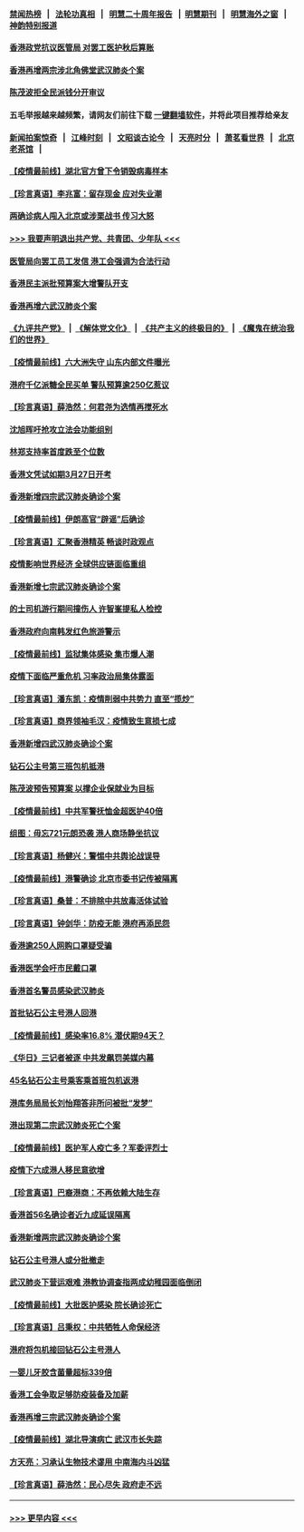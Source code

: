 #### [禁闻热榜](热点新闻.md?=0)  &nbsp;&nbsp;|&nbsp;&nbsp; [法轮功真相](https://github.com/gfw-breaker/truth/blob/master/README.md?=0) &nbsp;&nbsp;|&nbsp;&nbsp; [明慧二十周年报告](https://github.com/gfw-breaker/mh-reports/blob/master/README.md?=0) &nbsp;&nbsp;|&nbsp;&nbsp;[明慧期刊](https://github.com/gfw-breaker/mh-qikan) &nbsp;&nbsp;|&nbsp;&nbsp; [明慧海外之窗](https://github.com/gfw-breaker/mh-news/blob/master/README.md?=0) &nbsp;&nbsp;|&nbsp;&nbsp; [神韵特别报道](https://github.com/gfw-breaker/mh-news/blob/master/shenyun.md?=0)
#### [香港政党抗议医管局 对罢工医护秋后算账](../pages/nsc415/n11901746.md?t=02282031) 
#### [香港再增两宗涉北角佛堂武汉肺炎个案](../pages/nsc415/n11901737.md?t=02282031) 
#### [陈茂波拒全民派钱分开审议](../pages/nsc415/n11901672.md?t=02282031) 
#### 五毛举报越来越频繁，请网友们前往下载 [一键翻墙软件](https://github.com/gfw-breaker/ssr-accounts)，并将此项目推荐给亲友
#### [新闻拍案惊奇](https://github.com/gfw-breaker/banned-news/blob/master/pages/link4.md) &nbsp;&nbsp;|&nbsp;&nbsp; [江峰时刻](https://github.com/gfw-breaker/banned-news/blob/master/pages/link4.md) &nbsp;&nbsp;|&nbsp;&nbsp; [文昭谈古论今](https://github.com/gfw-breaker/banned-news/blob/master/pages/link4.md) &nbsp;&nbsp;|&nbsp;&nbsp; [天亮时分](https://github.com/gfw-breaker/banned-news/blob/master/pages/link4.md) &nbsp;&nbsp;|&nbsp;&nbsp; [萧茗看世界](https://github.com/gfw-breaker/banned-news/blob/master/pages/link4.md) &nbsp;&nbsp;|&nbsp;&nbsp; [北京老茶馆](https://github.com/gfw-breaker/banned-news/blob/master/pages/link4.md) &nbsp;&nbsp;|&nbsp;&nbsp; 
#### [【疫情最前线】湖北官方曾下令销毁病毒样本](../pages/nsc415/n11901518.md?t=02282031) 
#### [【珍言真语】李兆富：留存现金 应对失业潮](../pages/nsc415/n11901448.md?t=02282031) 
#### [两确诊病人闯入北京或涉栗战书 传习大怒](../pages/nsc415/n11901180.md?t=02282031) 
#### [>>> 我要声明退出共产党、共青团、少年队 <<<](https://github.com/begood0513/goodnews/blob/master/quit/letter.md) 
#### [医管局向罢工员工发信 港工会强调为合法行动](../pages/nsc415/n11898870.md?t=02282031) 
#### [香港民主派批预算案大增警队开支](../pages/nsc415/n11898813.md?t=02282031) 
#### [香港再增六武汉肺炎个案](../pages/nsc415/n11898843.md?t=02282031) 
#### [《九评共产党》](https://github.com/begood0513/9ping.md/blob/master/README.md) &nbsp;|&nbsp; [《解体党文化》](../../../../jtdwh.md/blob/master/README.md)  &nbsp;|&nbsp; [《共产主义的终极目的》](../../../../gczydzjmd.md/blob/master/README.md) &nbsp;|&nbsp; [《魔鬼在统治我们的世界》](../../../../mgztzwmdsj.md/blob/master/README.md) 
#### [【疫情最前线】六大洲失守 山东内部文件曝光](../pages/nsc415/n11898455.md?t=02282031) 
#### [港府千亿派糖全民买单 警队预算逾250亿惹议](../pages/nsc415/n11898608.md?t=02282031) 
#### [【珍言真语】薛浩然：何君尧为选情再搅死水](../pages/nsc415/n11898269.md?t=02282031) 
#### [沈旭晖吁抢攻立法会功能组别](../pages/nsc415/n11896084.md?t=02282031) 
#### [林郑支持率首度跌至个位数](../pages/nsc415/n11896058.md?t=02282031) 
#### [香港文凭试如期3月27日开考](../pages/nsc415/n11896055.md?t=02282031) 
#### [香港新增四宗武汉肺炎确诊个案](../pages/nsc415/n11896040.md?t=02282031) 
#### [【疫情最前线】伊朗高官“辟谣”后确诊](../pages/nsc415/n11895902.md?t=02282031) 
#### [【珍言真语】汇聚香港精英 畅谈时政观点](../pages/nsc415/n11895733.md?t=02282031) 
#### [疫情影响世界经济 全球供应链面临重组](../pages/nsc415/n11895634.md?t=02282031) 
#### [香港新增七宗武汉肺炎确诊个案](../pages/nsc415/n11893498.md?t=02282031) 
#### [的士司机游行期间撞伤人 许智峯提私人检控](../pages/nsc415/n11893483.md?t=02282031) 
#### [香港政府向南韩发红色旅游警示](../pages/nsc415/n11893398.md?t=02282031) 
#### [【疫情最前线】监狱集体感染 集市爆人潮](../pages/nsc415/n11893181.md?t=02282031) 
#### [疫情下面临严重危机  习率政治局集体露面](../pages/nsc415/n11893305.md?t=02282031) 
#### [【珍言真语】潘东凯：疫情削弱中共势力 直至“揽炒”](../pages/nsc415/n11892866.md?t=02282031) 
#### [【珍言真语】商界领袖毛汉：疫情致生意损七成](../pages/nsc415/n11890348.md?t=02282031) 
#### [香港新增四武汉肺炎确诊个案](../pages/nsc415/n11890610.md?t=02282031) 
#### [钻石公主号第三班包机抵港](../pages/nsc415/n11890645.md?t=02282031) 
#### [陈茂波预告预算案 以撑企业保就业为目标](../pages/nsc415/n11890574.md?t=02282031) 
#### [【疫情最前线】中共军警抚恤金超医护40倍](../pages/nsc415/n11890458.md?t=02282031) 
#### [组图：毋忘721元朗恐袭 港人商场静坐抗议](../pages/nsc415/n11876882.md?t=02282031) 
#### [【珍言真语】杨健兴：警惕中共舆论战误导](../pages/nsc415/n11888131.md?t=02282031) 
#### [【疫情最前线】港警确诊 北京市委书记传被隔离](../pages/nsc415/n11886872.md?t=02282031) 
#### [【珍言真语】桑普：不排除中共放毒活体试验](../pages/nsc415/n11886832.md?t=02282031) 
#### [【珍言真语】钟剑华：防疫无能 港府再添民怨](../pages/nsc415/n11884504.md?t=02282031) 
#### [香港逾250人网购口罩疑受骗](../pages/nsc415/n11884388.md?t=02282031) 
#### [香港医学会吁市民戴口罩](../pages/nsc415/n11884367.md?t=02282031) 
#### [香港首名警员感染武汉肺炎](../pages/nsc415/n11884357.md?t=02282031) 
#### [首批钻石公主号港人回港](../pages/nsc415/n11884333.md?t=02282031) 
#### [【疫情最前线】感染率16.8% 潜伏期94天？](../pages/nsc415/n11884256.md?t=02282031) 
#### [《华日》三记者被逐 中共发飙罚美媒内幕](../pages/nsc415/n11884184.md?t=02282031) 
#### [45名钻石公主号乘客乘首班包机返港](../pages/nsc415/n11881770.md?t=02282031) 
#### [港库务局局长刘怡翔答非所问被批“发梦”](../pages/nsc415/n11881752.md?t=02282031) 
#### [港出现第二宗武汉肺炎死亡个案](../pages/nsc415/n11881736.md?t=02282031) 
#### [【疫情最前线】医护军人疫亡多？军委评烈士](../pages/nsc415/n11881655.md?t=02282031) 
#### [疫情下六成港人移民意欲增](../pages/nsc415/n11881699.md?t=02282031) 
#### [【珍言真语】巴裔港商：不再依赖大陆生存](../pages/nsc415/n11881126.md?t=02282031) 
#### [香港首56名确诊者近九成延误隔离](../pages/nsc415/n11879079.md?t=02282031) 
#### [香港新增两宗武汉肺炎确诊个案](../pages/nsc415/n11879064.md?t=02282031) 
#### [钻石公主号港人或分批撤走](../pages/nsc415/n11879029.md?t=02282031) 
#### [武汉肺炎下营运艰难 港教协调查指两成幼稚园面临倒闭](../pages/nsc415/n11878989.md?t=02282031) 
#### [【疫情最前线】大批医护感染 院长确诊死亡](../pages/nsc415/n11878595.md?t=02282031) 
#### [【珍言真语】吕秉权：中共牺牲人命保经济](../pages/nsc415/n11878390.md?t=02282031) 
#### [港府将包机接回钻石公主号港人](../pages/nsc415/n11876352.md?t=02282031) 
#### [一婴儿牙胶含菌量超标339倍](../pages/nsc415/n11876336.md?t=02282031) 
#### [香港工会争取足够防疫装备及加薪](../pages/nsc415/n11876313.md?t=02282031) 
#### [香港再增三宗武汉肺炎确诊个案](../pages/nsc415/n11876297.md?t=02282031) 
#### [【疫情最前线】湖北导演病亡 武汉市长失踪](../pages/nsc415/n11876272.md?t=02282031) 
#### [方天亮：习承认生物技术谬用 中南海内斗凶猛](../pages/nsc415/n11873679.md?t=02282031) 
#### [【珍言真语】薛浩然：民心尽失 政府走不远](../pages/nsc415/n11875838.md?t=02282031) 

----
#### [ >>> 更早内容 <<< ](../indexes/nsc415-earlier.md)
